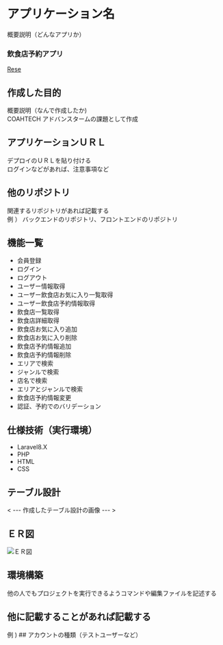 # アプリケーション名  
概要説明（どんなアプリか）  
### 飲食店予約アプリ
[Rese](http//127.0.0.1:8000)
  

## 作成した目的  
概要説明（なんで作成したか)  
COAHTECH アドバンスタームの課題として作成  
  

## アプリケーションＵＲＬ  
デプロイのＵＲＬを貼り付ける  
ログインなどがあれば、注意事項など  
  

## 他のリポジトリ  
関連するリポジトリがあれば記載する  
例 ） バックエンドのリポジトリ、フロントエンドのリポジトリ  
  
## 機能一覧  
  
- 会員登録  
- ログイン
- ログアウト    
- ユーザー情報取得  
- ユーザー飲食店お気に入り一覧取得  
- ユーザー飲食店予約情報取得  
- 飲食店一覧取得  
- 飲食店詳細取得  
- 飲食店お気に入り追加  
- 飲食店お気に入り削除  
- 飲食店予約情報追加  
- 飲食店予約情報削除  
- エリアで検索  
- ジャンルで検索  
- 店名で検索  
- エリアとジャンルで検索  
- 飲食店予約情報変更  
- 認証、予約でのバリデーション  
  
  
## 仕様技術（実行環境）  
- Laravel8.X  
- PHP  
- HTML  
- CSS  
  
## テーブル設計  
< --- 作成したテーブル設計の画像 --- >  
  
## ＥＲ図  
![ＥＲ図](advanceterm-larapj\public\img\ER図.png)
  
## 環境構築  
他の人でもプロジェクトを実行できるようコマンドや編集ファイルを記述する
  
## 他に記載することがあれば記載する  
例 ) ## アカウントの種類（テストユーザーなど）  
  

